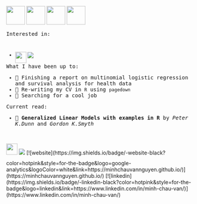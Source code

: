 
<img src = "https://media.giphy.com/media/sKYkLv7TioLv2/giphy.gif" height = "50px"></h2> 
<img src="https://media.giphy.com/media/9JwU9SBhaNQNCuoQBc/giphy.gif" height="50px"></h2> 
<img src = "https://media.giphy.com/media/sKYkLv7TioLv2/giphy.gif" height = "50px"></h2> 
<img src = "https://media.giphy.com/media/3og0IOUWB5AZoP6la0/giphy.gif" height = "50px"></h2> 

<samp>
Interested in:
 
<p style = "margin-top:40px">

- <img align="left" src = "https://raw.githubusercontent.com/snipe/awesome-emoji/master/misc-memes/nyan.gif" width="30px"><img align = "center" src="https://img.shields.io/static/v1?label=Data&message=Visualization&color=hotpink">
</p>


What I have been up to:

- :cherry_blossom: Finishing a report on multinomial logistic regression
<br> and survival analysis for health data
- :gem: Re-writing my CV in ```R``` using ```pagedown```
- :money_with_wings: Searching for a cool job

Current read:

- :blue_heart: **Generalized Linear Models with examples in R** by *Peter K.Dunn* and *Gordon K.Smyth*

</samp>
<br>

<p style = "display:inline-block">

<img src = "https://raw.githubusercontent.com/snipe/awesome-emoji/master/hamsterdance/2.gif" width= "30px">
</p>

<img src = "https://img.shields.io/badge/-contact-black?color=hotpink&style=for-the-badge&logo=whatsapp&logoColor=white&link=mailto:minh.chau@outlook.co.nz">
[![website](https://img.shields.io/badge/-website-black?color=hotpink&style=for-the-badge&logo=google-analytics&logoColor=white&link=https://minhchauvannguyen.github.io/)](https://minhchauvannguyen.github.io/)
[![linkedin](https://img.shields.io/badge/-linkedin-black?color=hotpink&style=for-the-badge&logo=linkedin&link=https://www.linkedin.com/in/minh-chau-van/)](https://www.linkedin.com/in/minh-chau-van/)

